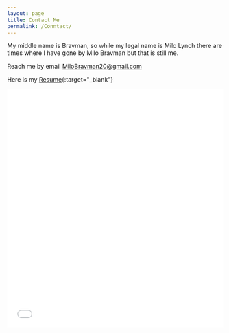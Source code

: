 ```yaml
---
layout: page
title: Contact Me
permalink: /Conntact/
---
```


My middle name is Bravman, so while my legal name is Milo Lynch there are times where I have gone by Milo Bravman but that is still me. 

Reach me by email MiloBravman20@gmail.com

Here is my [Resume](../assests/resume.pdf){:target="_blank"}

<embed width="100%" height="555" src="../assests/resume.pdf" type="application/pdf"/>